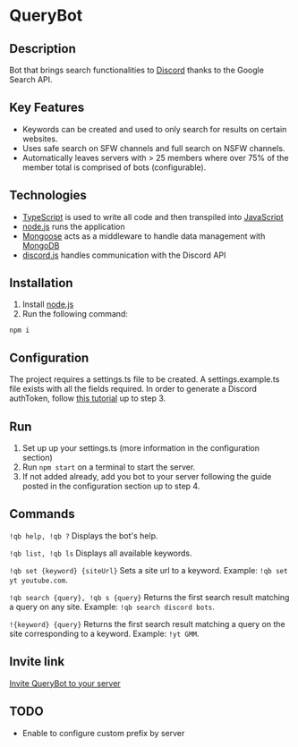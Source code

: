 # QueryBot

## Description

Bot that brings search functionalities to [Discord](https://discordapp.com/) thanks to the Google Search API.

## Key Features

- Keywords can be created and used to only search for results on certain websites.
- Uses safe search on SFW channels and full search on NSFW channels.
- Automatically leaves servers with > 25 members where over 75% of the member total is comprised of bots (configurable).

## Technologies

- [TypeScript](https://www.typescriptlang.org/) is used to write all code and then transpiled into [JavaScript](https://www.javascript.com/)
- [node.js](https://nodejs.org/) runs the application
- [Mongoose](https://mongoosejs.com/) acts as a middleware to handle data management with [MongoDB](https://www.mongodb.com/)
- [discord.js](https://discord.js.org/#/) handles communication with the Discord API

## Installation

1. Install [node.js](https://nodejs.org/)
2. Run the following command:

```
npm i
```

## Configuration

The project requires a settings.ts file to be created.
A settings.example.ts file exists with all the fields required.
In order to generate a Discord authToken, follow [this tutorial](https://www.digitaltrends.com/gaming/how-to-make-a-discord-bot/) up to step 3.

## Run

1. Set up up your settings.ts (more information in the configuration section)
2. Run `npm start` on a terminal to start the server.
3. If not added already, add you bot to your server following the guide posted in the configuration section up to step 4.

## Commands

`!qb help, !qb ?`
Displays the bot's help.

`!qb list, !qb ls`
Displays all available keywords.

`!qb set {keyword} {siteUrl}`
Sets a site url to a keyword. Example: `!qb set yt youtube.com`.

`!qb search {query}, !qb s {query}`
Returns the first search result matching a query on any site. Example: `!qb search discord bots`.

`!{keyword} {query}`
Returns the first search result matching a query on the site corresponding to a keyword. Example: `!yt GMM`.

## Invite link

[Invite QueryBot to your server](https://discordapp.com/oauth2/authorize?client_id=495279079868596225&scope=bot&permissions=18432)

## TODO

- Enable to configure custom prefix by server
